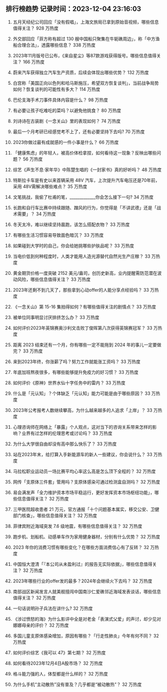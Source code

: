 
## 排行榜趋势 记录时间：2023-12-04 23:16:03
  
  1. 五月天经纪公司回应「没有假唱」，上海文旅局已拿到原始音视频，哪些信息值得关注？ 928 万热度
    
  2. 外交部回应「菲方称有超过 130 艘中国船只聚集在牛轭礁周边」，称「中方渔船合理合法」，透露哪些信息？ 338 万热度
    
  3. 2023年11月版号已公布，《来自星尘》等87款游戏获得版号。哪些信息值得关注？ 166 万热度
    
  4. 蔚来汽车获得独立汽车生产资质，后续会体现出哪些优势？ 132 万热度
    
  5. 白宫称「美国正向以色列和哈马斯施压，希望双方恢复谈判」，当前战争局势如何？恢复谈判的可能性有多大？ 114 万热度
    
  6. 巴伦支海手术刀事件具体内容是什么？ 98 万热度
    
  7. 有必要让孩子吃难吃的菜吗？以避免他挑食？ 80 万热度
    
  8. 刘诗诗在古装剧《一念关山》里的表现如何？ 74 万热度
    
  9. 最后一个月考研已经感觉考不上了，还有必要坚持下去吗? 70 万热度
    
  10. 2023你做过最有成就感的一件小事是什么？ 66 万热度
    
  11. 「健康焦虑」的年轻人，被高价体检拿捏，如何看待这一现象？反映出哪些问题？ 56 万热度
    
  12. 综艺《声生不息·家年华》中陈楚生唱的《一封家书》真的好听吗？ 48 万热度
    
  13. 特斯拉卡车是有史以来首辆采用 48V 汽车，上次提升汽车电压还是70年前，采用 48V需解决哪些难点？ 35 万热度
    
  14. 文笔挑战，我偷了杜甫的笔，_____________你会怎么接下一句? 34 万热度
    
  15. 长跑和自行车比赛中持续跟随、蹭风的行为，你觉得是「不讲武德」还是「战术需要」？ 34 万热度
    
  16. 冬天太冷，难以继续坚持晨跑，该怎么搭配衣物？ 33 万热度
    
  17. 有哪些生活习惯容易导致面色暗沉？ 33 万热度
    
  18. 如果碰到大学时的自己，你会给她挑哪些护肤品呢？ 33 万热度
    
  19. 当电价低到何种程度时，人类才能用人造光源替代自然光生产庄稼？ 33 万热度
    
  20. 黄金期货价格一度突破 2152 美元/盎司，创历史新高，业内提醒需防范潜在波动风险，哪些信息值得关注？ 33 万热度
    
  21. 2023年还剩不到几天了，那些拿到心动offer的人能分享点经验吗？ 33 万热度
    
  22. 《一念关山》第 15-16 集拍得如何？有哪些值得关注的剧情点？ 33 万热度
    
  23. 被单位同事明显讨厌排挤怎么办？ 33 万热度
    
  24. 如何评价2023年英锦赛奥沙利文击败丁俊晖第八次获得英锦赛冠军？ 33 万热度
    
  25. 距离 2023 结束还有一个月，你有哪些一定不能拖到 2024 年的事儿一定要做完？ 33 万热度
    
  26. 来到2023年终，你涨薪了吗？努力工作就能涨工资吗？ 33 万热度
    
  27. 年底加班熬夜很多，有哪些能够提升免疫力的好习惯？ 33 万热度
    
  28. 如何评价《原神》世界水仙十字任务中的雷内？ 33 万热度
    
  29. 什么是「元认知」？个体缺乏「元认知」能力可能是由于哪些原因？ 33 万热度
    
  30. 2023年公考报考人数继续攀高，为什么越来越多的人追求「上岸」？ 33 万热度
    
  31. 心理咨询师在网络上「暴露」个人观点，这对当下的咨询关系带来怎样的影响？业界有过怎样的伦理思考或讨论吗？ 33 万热度
    
  32. 为什么大学很自由却没有高中那么快乐了？ 33 万热度
    
  33. 站在2023年末，给打算入手新能源车的新人一些建议，你会说什么？ 33 万热度
    
  34. 马拉松职业运动员一场比赛平均心率这么高是怎么顶下全程的？ 32 万热度
    
  35. 网传「支原体三件套」管用吗？支原体感染可通过检测盒自测吗？ 32 万热度
    
  36. 易会满发声「全力维护资本市场平稳运行，更好发挥资本市场枢纽功能」，哪些信息值得关注？ 32 万热度
    
  37. 三甲医院超收患者 21 万元，官方通报「十个问题基本属实，移交公安、卫健部门核查」，哪些信息值得关注？ 32 万热度
    
  38. 菲律宾附近海域突发 7.6 级地震，有哪些信息值得关注？ 32 万热度
    
  39. 跑步机、划船机、动感单车作为家用健身器材，分别有什么优势？ 32 万热度
    
  40. 2023 年你的消费习惯有哪些变化？在哪些方面消费信心有了反转？ 32 万热度
    
  41. 中国恒大澄清「『本公司从未盈利过』的报告无实际依据」，哪些信息值得关注？ 32 万热度
    
  42. 2023年哪些行业的offer发的最多？2024年会继续火下去吗？ 32 万热度
    
  43. 南部战区新闻发言人就美舰擅闯中国南沙仁爱礁邻近海域发表谈话，哪些信息值得关注？ 32 万热度
    
  44. 一句话说明孙子兵法在讲什么? 32 万热度
    
  45. 《涉过愤怒的海》为什么影评中全是对老金「表演式父爱」的声讨，却少见对娜娜母亲的评价？ 32 万热度
    
  46. 多国儿童支原体感染增加，原因有哪些？「行走性肺炎」今年有何不同？ 32 万热度
    
  47. 如何评价综艺《我可以 47》第七期？ 32 万热度
    
  48. 如何看待2023年12月4日A股市场？ 32 万热度
    
  49. 格斗能力强的人，体型都是什么样的？ 32 万热度
    
  50. 为什么手机“主动散热”没有普及？几乎都是“被动散热”？ 32 万热度
    